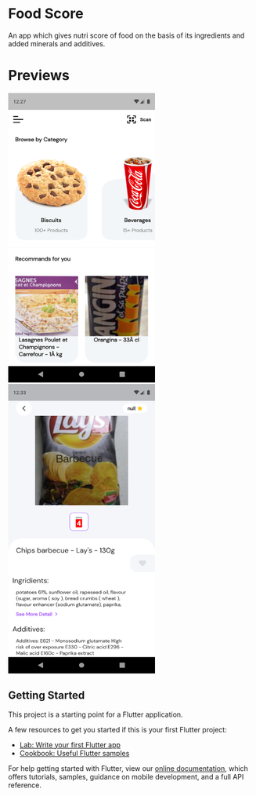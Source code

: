 # Food Score

An app which gives nutri score of food on the basis of its ingredients and added minerals and additives.

# Previews
<img src="https://github.com/suyash-debug/Food-Score/blob/master/ss/Screenshot_1617735430.png" width="300" height="590">     <img src="https://github.com/suyash-debug/Food-Score/blob/master/ss/Screenshot_1617735824.png" width="300" height="590">
## Getting Started

This project is a starting point for a Flutter application.

A few resources to get you started if this is your first Flutter project:

- [Lab: Write your first Flutter app](https://flutter.dev/docs/get-started/codelab)
- [Cookbook: Useful Flutter samples](https://flutter.dev/docs/cookbook)

For help getting started with Flutter, view our
[online documentation](https://flutter.dev/docs), which offers tutorials,
samples, guidance on mobile development, and a full API reference.

